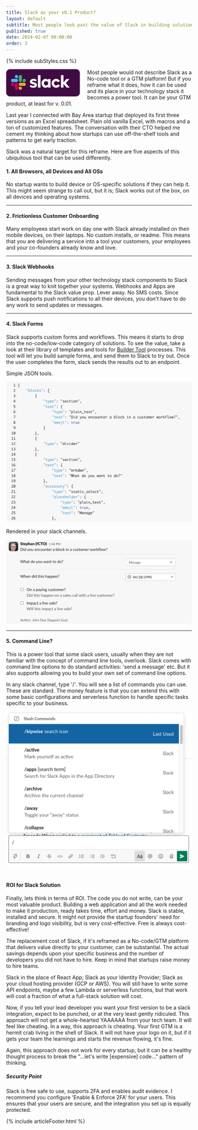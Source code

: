 ```yaml
---
title: Slack as your v0.1 Product?
layout: default
subtitle: Most people look past the value of Slack in building solutions. Don't.
published: true
date: 2024-02-07 00:00:00
order: 3
---
```


{% include subStyles.css %}

<img src="/assets/images/slack.png" align="left" style="border-radius: 10px; width: 200px; margin-right: 20px;">
Most people would not describe Slack as a No-code tool or a GTM platform! But if you reframe
what it does, how it can be used and its place in your technology stack it becomes a power tool.
It can be your GTM product, at least for v. 0.01.

Last year I connected with Bay Area startup that deployed its first three versions as an Excel spreadsheet. Plain old vanilla
Excel, with macros and a ton of customized features. The conversation with their CTO helped me cement my thinking about how startups can
use off-the-shelf tools and patterns to get early traction.

Slack was a natural target for this reframe. Here are five aspects of this ubiquitous tool that can be used differently.

#### 1. All Browsers, all Devices and All OSs

No startup wants to build device or OS-specific solutions if they can help it. This might seem strange to call out,
but it is; Slack works out of the box, on all devices and operating systems.

---

#### 2. Frictionless Customer Onboarding

Many employees start work on day one with Slack already installed on their mobile devices, on their laptops. No custom
installs, or readme. This means that you are delivering a service into a tool your customers, your employees and your
co-founders already know and love.

---

#### 3. Slack Webhooks

Sending messages from your other technology stack components to Slack is a great way to knit together your systems. Webhooks
and Apps are fundamental to the Slack value prop. Lever away. No SMS costs. Since Slack supports push notifications to all their
devices, you don't have to do any work to send updates or messages.

---

#### 4. Slack Forms

Slack supports custom forms and workflows. This means it starts to drop into the no-code/low-code category of solutions. To see the value,
take a look at their library of templates and tools for <a href="https://app.slack.com/block-kit-builder"> Builder Tool</a> processes.
This tool will let you build sample forms, and send them to Slack to try out. Once the user completes the form, slack sends the results
out to an endpoint.

<div class="row">
    <div  class="col-md-6">
      <p>
        Simple JSON tools.
      </p>
      <img src="/assets/images/slack-json.png" class="img-fluid img-thumbnail">
    </div>
    <div  class="col-md-6">
      <p>
        Rendered in your slack channels.
      </p>
      <img src="/assets/images/slack-form.png" class="img-fluid img-thumbnail">
    </div>
</div>

---

#### 5. Command Line?

This is a power tool that some slack users, usually when they are not familiar with the concept of command line tools, overlook.
Slack comes with command line options to do standard activities: 'send a message' etc. But it also supports allowing you to
build your own set of command line options.

<div class="row">
    <div  class="col-md-6">
      <p>
        In any slack channel, type '/'. You will see a list of commands
        you can use. These are standard. The money feature is that you
        can extend this with some basic configurations and serverless function
        to handle specific tasks specific to your business.
      </p>
    </div>
    <div  class="col-md-6">
      <img src="/assets/images/slack-cli.png" class="img-fluid img-thumbnail">
    </div>
</div>

<br>

#### ROI for Slack Solution

Finally, lets think in terms of ROI. The code you do not write, can be your most valuable product. Building a web application and all the
work needed to make it production, ready takes time, effort and money. Slack is stable, installed and secure. It might not provide the startup founders'
need for branding and logo visibility, but is very cost-effective. Free is always cost-effective!

The replacement cost of Slack, if it's reframed as a No-code/GTM platform that delivers value directly to your customer, can be substantial. The actual
savings depends upon your specific business and the number of developers you did not have to hire. Keep in mind that startups raise money to hire teams.

Slack in the place of React App; Slack as your Identity Provider; Slack as your cloud hosting provider (GCP or AWS). You will still have to write some API endpoints,
maybe a few Lambda or serverless functions, but that work will cost a fraction of what a full-stack solution will cost.

Now, if you tell your lead developer you want your first version to be a slack integration, expect to be punched, or at the very least gently ridiculed.
This approach will not get a whole-hearted YAAAAAA from your tech team. It will feel like cheating. In a way, this approach is cheating. Your first GTM is
a hermit crab living in the shell of Slack. It will not have your logo on it, but if it gets your team the learnings and starts the revenue flowing, it's fine.

Again, this approach does not work for every startup, but it can be a healthy thought process to break the "...let's write [expensive] code..." pattern of thinking.

<div class="ceo-note">
    <h5>
        Security Point
    </h5>
    <p>
        Slack is free safe to use, supports 2FA and enables audit evidence.
        I recommend you configure 'Enable & Enforce 2FA' for your users. This
        ensures that your users are secure, and the integration you set up is equally
        protected.
    </p>
</div>

{% include articleFooter.html %}